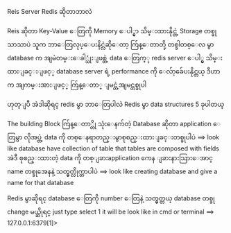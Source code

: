 Reis Server
Redis ဆိုတာဘာလဲ

Reis ဆိုတာ Key-Value ေတြကို Memory ေပါ္မွာ သိမ္းထားနိုင္တဲ့ Storage တစ္ခုသာသာပဲ
သူက ဘာေတြလုပ္ေပးနိင္လဲဆိုေတာ့
က်ြန္ေတာတို့ တစ္ခါတစ္ေလ မွာ  database က အျမဲတမ္းေခါ္သုံးျဖစ္တဲ့ data ေတြက္ု redis  server ေပါ္မွ သိမ္းထားျခင္းျဖင့္
database server ရဲ့ performance ကို ေလ်ာ့ခ်ေပးနိုင္တယ္ ဒီဟာက အျကမ္းအားျဖင့္ က်ြန္ေတာ္  ျမင္တဲ့အျမင္တစ္ခုပါ

ဟုတ္ျပီ အဲဒါဆိုရင္ redis မွာ ဘာေတြပါလဲ
Redis မွာ data structures 5 ခုပါတယ္

The building Block
က်ြန္ေတာ္တို သုံးေနက်တဲ့ Database ဆိုတာ application ေတြမွာ လိုအပ္တဲ့  data ကို တစ္ေနရာတည္းမွာစုစည္းထားျခင္းတစ္ခုပါပဲ
==> look like database have collection of table that tables are composed with fields
အဲဒီ စုစည္းထားတဲ့  data ကို တစ္ျခားapplication ကေန ျခားနားသြားေအာင္ name တစ္ခုအေနနဲ့ သတ္မွတ္လိုက္တာပါပဲ
 ==> look like creating database and give a name for that database

Redis မွာဆိုရင္ database ေတြကို number ေတြနဲ့ သတ္မွတ္တယ္
database တစ္ခု change မယ္ဆိုရင္  just type select 1
it will be look like in cmd or terminal ==>
127.0.0.1:6379[1]>
